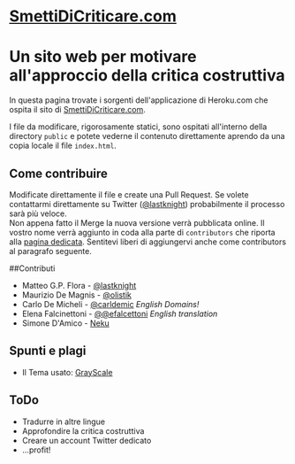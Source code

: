 [SmettiDiCriticare.com](http://www.SmettiDiCriticare.com)
=================

# Un sito web per motivare all'approccio della critica costruttiva

In questa pagina trovate i sorgenti dell'applicazione di Heroku.com che ospita il sito di [SmettiDiCriticare.com](http://www.SmettiDiCriticare.com).  

I file da modificare, rigorosamente statici, sono ospitati all'interno della directory `public` e potete vederne il contenuto direttamente aprendo da una copia locale il file `index.html`.

## Come contribuire

Modificate direttamente il file e create una Pull Request. Se volete contattarmi direttamente su Twitter ([@lastknight](http://twitter.com/lastknight)) probabilmente il processo sarà più veloce.  
Non appena fatto il Merge la nuova versione verrà pubblicata online. Il vostro nome verrà aggiunto in coda alla parte di `contributors` che riporta alla [pagina dedicata](https://github.com/lastknight/smettidicriticare/graphs/contributors). Sentitevi liberi di aggiungervi anche come contributors al paragrafo seguente.  

##Contributi

* Matteo G.P. Flora - [@lastknight](http://twitter.com/lastknight)
* Maurizio De Magnis - [@olistik](http://twitter.com/olistik)
* Carlo De Micheli - [@carldemic](http://twitter.com/carldemic) *English Domains!*  
* Elena Falcinettoni - [@@efalcettoni](http://twitter.com/efalcettoni) *English translation*
* Simone D'Amico - [Neku](https://github.com/Neku)

## Spunti e plagi

* Il Tema usato: [GrayScale](http://startbootstrap.com/template-overviews/grayscale/)

## ToDo

* Tradurre in altre lingue
* Approfondire la critica costruttiva
* Creare un account Twitter dedicato
* ...profit!

